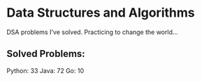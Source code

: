 # Data Structures and Algorithms
DSA problems I've solved. Practicing to change the world...

## Solved Problems:
Python: 33
Java: 72
Go: 10

